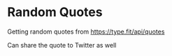 # Random Quotes
Getting random quotes from https://type.fit/api/quotes

Can share the quote to Twitter as well
